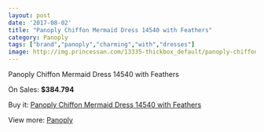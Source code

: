 ```yaml
---
layout: post
date: '2017-08-02'
title: "Panoply Chiffon Mermaid Dress 14540 with Feathers"
category: Panoply
tags: ["brand","panoply","charming","with","dresses"]
image: http://img.princessan.com/13335-thickbox_default/panoply-chiffon-mermaid-dress-14540-with-feathers.jpg
---
```

Panoply Chiffon Mermaid Dress 14540 with Feathers

On Sales: **$384.794**
<a href="https://www.princessan.com/en/panoply/6283-panoply-chiffon-mermaid-dress-14540-with-feathers.html"><amp-img layout="responsive" width="600" height="600" src="//img.princessan.com/13335-thickbox_default/panoply-chiffon-mermaid-dress-14540-with-feathers.jpg" alt="Panoply Chiffon Mermaid Dress 14540 with Feathers 0" /></a>
<a href="https://www.princessan.com/en/panoply/6283-panoply-chiffon-mermaid-dress-14540-with-feathers.html"><amp-img layout="responsive" width="600" height="600" src="//img.princessan.com/13336-thickbox_default/panoply-chiffon-mermaid-dress-14540-with-feathers.jpg" alt="Panoply Chiffon Mermaid Dress 14540 with Feathers 1" /></a>

Buy it: [Panoply Chiffon Mermaid Dress 14540 with Feathers](https://www.princessan.com/en/panoply/6283-panoply-chiffon-mermaid-dress-14540-with-feathers.html "Panoply Chiffon Mermaid Dress 14540 with Feathers")

View more: [Panoply](https://www.princessan.com/en/50-panoply "Panoply")